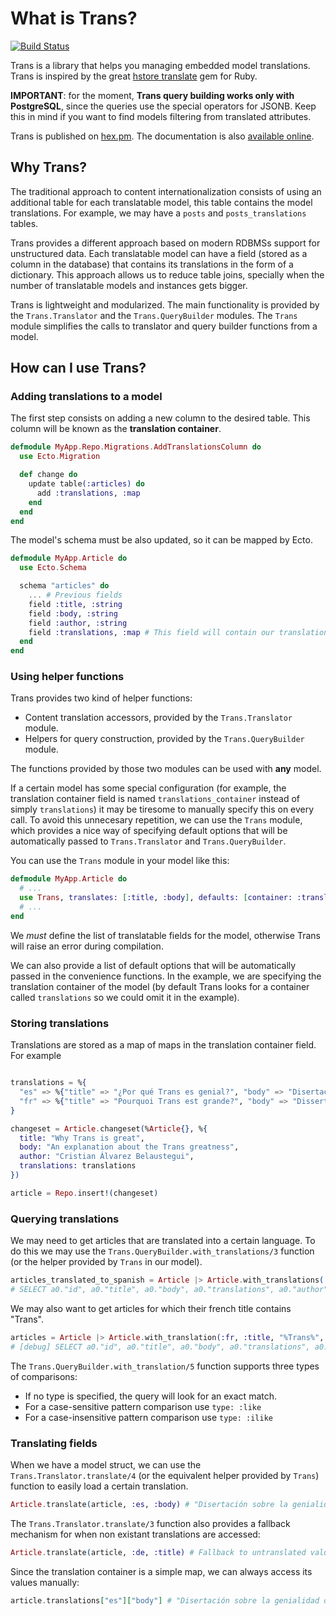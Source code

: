 # What is Trans?
[![Build Status](https://api.travis-ci.org/belaustegui/trans.svg?branch=master)](https://travis-ci.org/belaustegui/trans)

Trans is a library that helps you managing embedded model translations.
Trans is inspired by the great [hstore translate](https://github.com/Leadformance/hstore_translate) gem for Ruby.

**IMPORTANT**: for the moment, **Trans query building works only with PostgreSQL**, since the queries use
the special operators for JSONB. Keep this in mind if you want to find models filtering from translated
attributes.

Trans is published on [hex.pm](https://hex.pm/packages/trans). The documentation is also [available online](https://hexdocs.pm/trans/).

## Why Trans?

The traditional approach to content internationalization consists of using an additional
table for each translatable model, this table contains the model translations. For example,
we may have a `posts` and `posts_translations` tables.

Trans provides a different approach based on modern RDBMSs support for unstructured data.
Each translatable model can have a field (stored as a column in the database) that contains
its translations in the form of a dictionary. This approach allows us to reduce table joins,
specially when the number of translatable models and instances gets bigger.

Trans is lightweight and modularized. The main functionality is provided by the `Trans.Translator` and the `Trans.QueryBuilder` modules. The `Trans` module simplifies the calls to translator and query builder functions from a model.

## How can I use Trans?

### Adding translations to a model

The first step consists on adding a new column to the desired table. This column will be known as the **translation container**.

```elixir
defmodule MyApp.Repo.Migrations.AddTranslationsColumn do
  use Ecto.Migration

  def change do
    update table(:articles) do
      add :translations, :map
    end
  end
end
```

The model's schema must be also updated, so it can be mapped by Ecto.

```elixir
defmodule MyApp.Article do
  use Ecto.Schema

  schema "articles" do
    ... # Previous fields
    field :title, :string
    field :body, :string
    field :author, :string
    field :translations, :map # This field will contain our translations
  end
end
```

### Using helper functions

Trans provides two kind of helper functions:

  * Content translation accessors, provided by the `Trans.Translator` module.
  * Helpers for query construction, provided by the `Trans.QueryBuilder` module.

The functions provided by those two modules can be used with **any** model.

If a certain model has some special configuration (for example, the translation container
field is named `translations_container` instead of simply `translations`) it may be
tiresome to manually specify this on every call.  To avoid this unnecesary repetition,
we can use the `Trans` module, which provides a nice way of specifying default options
that will be automatically passed to `Trans.Translator` and `Trans.QueryBuilder`.

You can use the `Trans` module in your model like this:

```elixir
defmodule MyApp.Article do
  # ...
  use Trans, translates: [:title, :body], defaults: [container: :translations]
  # ...
end
```

We *must* define the list of translatable fields for the model, otherwise Trans
will raise an error during compilation.

We can also provide a list of default options that will be automatically passed
in the convenience functions. In the example, we are specifying the translation
container of the model (by default Trans looks for a container called `translations`
so we could omit it in the example).

### Storing translations

Translations are stored as a map of maps in the translation container field. For example

```elixir

translations = %{
  "es" => %{"title" => "¿Por qué Trans es genial?", "body" => "Disertación sobre la genialidad de Trans"},
  "fr" => %{"title" => "Pourquoi Trans est grande?", "body" => "Dissertation sur le génie de Trans"}
}

changeset = Article.changeset(%Article{}, %{
  title: "Why Trans is great",
  body: "An explanation about the Trans greatness",
  author: "Cristian Álvarez Belaustegui",
  translations: translations
})

article = Repo.insert!(changeset)

```

### Querying translations

We may need to get articles that are translated into a certain language. To do this we may
use the `Trans.QueryBuilder.with_translations/3` function (or the helper provided by `Trans` in our model).

```elixir
articles_translated_to_spanish = Article |> Article.with_translations(:es) |> Repo.all
# SELECT a0."id", a0."title", a0."body", a0."translations", a0."author" FROM "articles" AS a0 WHERE (a0."translations"->>$1) is not null) ["es"] OK query=17.1ms queue=0.1ms
```

We may also want to get articles for which their french title contains "Trans".

```elixir
articles = Article |> Article.with_translation(:fr, :title, "%Trans%", type: :like)
# [debug] SELECT a0."id", a0."title", a0."body", a0."translations", a0."author" FROM "articles" AS a0 WHERE (a0."translations"->$1->>$2 LIKE $3) ["fr", "title", "%Trans%"] OK query=2.1ms queue=0.1ms
```

The `Trans.QueryBuilder.with_translation/5` function supports three types of comparisons:

* If no type is specified, the query will look for an exact match.
* For a case-sensitive pattern comparison use `type: :like`
* For a case-insensitive pattern comparison use `type: :ilike`

### Translating fields

When we have a model struct, we can use the `Trans.Translator.translate/4` (or the equivalent helper provided by `Trans`) function to easily load
a certain translation.

```elixir
Article.translate(article, :es, :body) # "Disertación sobre la genialidad de Trans"
```

The `Trans.Translator.translate/3` function also provides a fallback mechanism for when
non existant translations are accessed:

```elixir
Article.translate(article, :de, :title) # Fallback to untranslated value: "Why Trans is great"
```

Since the translation container is a simple map, we can always access its values manually:

```elixir
article.translations["es"]["body"] # "Disertación sobre la genialidad de Trans"
```
